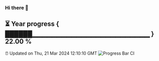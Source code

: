 ### Hi there 👋
⏳ Year progress { ██████▁▁▁▁▁▁▁▁▁▁▁▁▁▁▁▁▁▁▁▁▁▁▁▁ } 22.00 %
---
⏰ Updated on Thu, 21 Mar 2024 12:10:10 GMT
![Progress Bar CI](https://github.com/Moyi321/Moyi321/workflows/Progress%20Bar%20CI/badge.svg)
